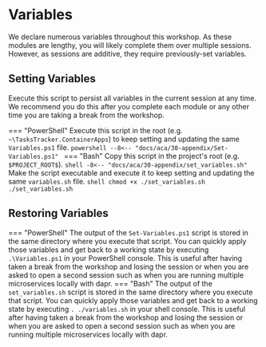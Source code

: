 # Variables

We declare numerous variables throughout this workshop. As these modules are lengthy, you will likely complete them over multiple sessions. However, as sessions are additive, they require previously-set variables.


## Setting Variables

Execute this script to persist all variables in the current session at any time. We recommend you do this after you complete each module or any other time you are taking a break from the workshop. 


=== "PowerShell"
    Execute this script in the root (e.g. `~\TasksTracker.ContainerApps`) to keep setting and updating the same `Variables.ps1` file.
    ```powershell
    --8<-- "docs/aca/30-appendix/Set-Variables.ps1"
    ```
=== "Bash"
    Copy this script in the project's root (e.g. `$PROJECT_ROOT$`).
    ```shell
    -8<-- "docs/aca/30-appendix/set_variables.sh"
    ```
    Make the script executable and execute it to keep setting and updating the same `variables.sh` file.
    ```shell
    chmod +x ./set_variables.sh
    ./set_variables.sh
    ```

## Restoring Variables

=== "PowerShell"
    The output of the `Set-Variables.ps1` script is stored in the same directory where you execute that script. You can quickly apply those variables and get back to a working state by executing `.\Variables.ps1` in your PowerShell console. This is useful after having taken a break from the workshop and losing the session or when you are asked to open a second session such as when you are running multiple microservices locally with dapr.
=== "Bash"
    The output of the `set_variables.sh` script is stored in the same directory where you execute that script. You can quickly apply those variables and get back to a working state by executing `. ./variables.sh` in your shell console. This is useful after having taken a break from the workshop and losing the session or when you are asked to open a second session such as when you are running multiple microservices locally with dapr.
